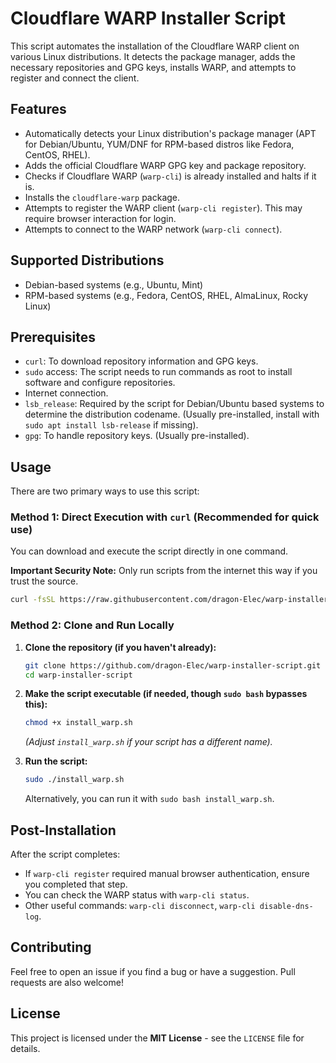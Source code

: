 # Cloudflare WARP Installer Script

This script automates the installation of the Cloudflare WARP client on various Linux distributions. It detects the package manager, adds the necessary repositories and GPG keys, installs WARP, and attempts to register and connect the client.

## Features

*   Automatically detects your Linux distribution's package manager (APT for Debian/Ubuntu, YUM/DNF for RPM-based distros like Fedora, CentOS, RHEL).
*   Adds the official Cloudflare WARP GPG key and package repository.
*   Checks if Cloudflare WARP (`warp-cli`) is already installed and halts if it is.
*   Installs the `cloudflare-warp` package.
*   Attempts to register the WARP client (`warp-cli register`). This may require browser interaction for login.
*   Attempts to connect to the WARP network (`warp-cli connect`).

## Supported Distributions

*   Debian-based systems (e.g., Ubuntu, Mint)
*   RPM-based systems (e.g., Fedora, CentOS, RHEL, AlmaLinux, Rocky Linux)

## Prerequisites

*   `curl`: To download repository information and GPG keys.
*   `sudo` access: The script needs to run commands as root to install software and configure repositories.
*   Internet connection.
*   `lsb_release`: Required by the script for Debian/Ubuntu based systems to determine the distribution codename. (Usually pre-installed, install with `sudo apt install lsb-release` if missing).
*   `gpg`: To handle repository keys. (Usually pre-installed).

## Usage

There are two primary ways to use this script:

### Method 1: Direct Execution with `curl` (Recommended for quick use)

You can download and execute the script directly in one command.

**Important Security Note:** Only run scripts from the internet this way if you trust the source.

```bash
curl -fsSL https://raw.githubusercontent.com/dragon-Elec/warp-installer-script/main/install_warp.sh | sudo bash
```

### Method 2: Clone and Run Locally

1.  **Clone the repository (if you haven't already):**
    ```bash
    git clone https://github.com/dragon-Elec/warp-installer-script.git
    cd warp-installer-script
    ```

2.  **Make the script executable (if needed, though `sudo bash` bypasses this):**
    ```bash
    chmod +x install_warp.sh
    ```
    *(Adjust `install_warp.sh` if your script has a different name).*

3.  **Run the script:**
    ```bash
    sudo ./install_warp.sh
    ```
    Alternatively, you can run it with `sudo bash install_warp.sh`.

## Post-Installation

After the script completes:
*   If `warp-cli register` required manual browser authentication, ensure you completed that step.
*   You can check the WARP status with `warp-cli status`.
*   Other useful commands: `warp-cli disconnect`, `warp-cli disable-dns-log`.

## Contributing

Feel free to open an issue if you find a bug or have a suggestion. Pull requests are also welcome!

## License

This project is licensed under the **MIT License** - see the `LICENSE` file for details.
